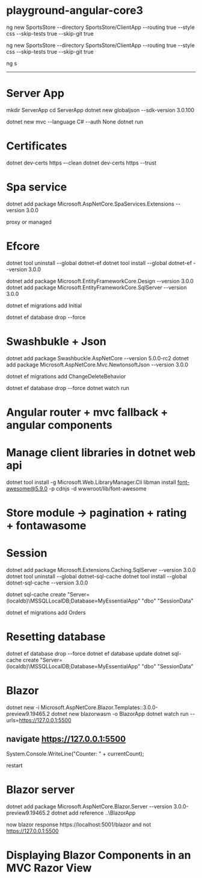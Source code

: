 # playground-angular-core3

ng new SportsStore 
    --directory SportsStore/ClientApp 
    --routing true 
    --style css
    --skip-tests true 
    --skip-git true

ng new SportsStore --directory SportsStore/ClientApp --routing true --style css --skip-tests true --skip-git true

ng s 

---

# Server App

mkdir ServerApp
cd ServerApp
dotnet new globaljson --sdk-version 3.0.100

dotnet new mvc --language C# --auth None
dotnet run

# Certificates

dotnet dev-certs https –-clean
dotnet dev-certs https --trust

# Spa service
dotnet add package Microsoft.AspNetCore.SpaServices.Extensions --version 3.0.0

proxy or managed

# Efcore

dotnet tool uninstall --global dotnet-ef
dotnet tool install --global dotnet-ef --version 3.0.0

dotnet add package Microsoft.EntityFrameworkCore.Design --version 3.0.0
dotnet add package Microsoft.EntityFrameworkCore.SqlServer --version 3.0.0

dotnet ef migrations add Initial

dotnet ef database drop --force

# Swashbukle + Json
dotnet add package Swashbuckle.AspNetCore --version 5.0.0-rc2
dotnet add package Microsoft.AspNetCore.Mvc.NewtonsoftJson --version 3.0.0

dotnet ef migrations add ChangeDeleteBehavior

dotnet ef database drop --force
dotnet watch run

# Angular router + mvc fallback + angular components

# Manage client libraries in dotnet web api
dotnet tool install -g Microsoft.Web.LibraryManager.Cli
libman install font-awesome@5.9.0 -p cdnjs -d wwwroot/lib/font-awesome

# Store module -> pagination + rating + fontawasome

# Session
dotnet add package Microsoft.Extensions.Caching.SqlServer --version 3.0.0
dotnet tool uninstall --global dotnet-sql-cache
dotnet tool install --global dotnet-sql-cache --version 3.0.0

dotnet sql-cache create "Server=(localdb)\MSSQLLocalDB;Database=MyEssentialApp" "dbo" "SessionData"

dotnet ef migrations add Orders

# Resetting database

dotnet ef database drop --force
dotnet ef database update
dotnet sql-cache create "Server=(localdb)\MSSQLLocalDB;Database=MyEssentialApp" "dbo" "SessionData"

# Blazor
dotnet new -i Microsoft.AspNetCore.Blazor.Templates::3.0.0-preview9.19465.2
dotnet new blazorwasm -o BlazorApp
dotnet watch run --urls=https://127.0.0.1:5500


## navigate https://127.0.0.1:5500

System.Console.WriteLine("Counter: " + currentCount);

restart

# Blazor server
<base href="/blazor/" />

dotnet add package Microsoft.AspNetCore.Blazor.Server --version 3.0.0-preview9.19465.2
dotnet add reference ..\BlazorApp

now blazor response
https://localhost:5001/blazor
and not https://127.0.0.1:5500

# Displaying Blazor Components in an MVC Razor View
